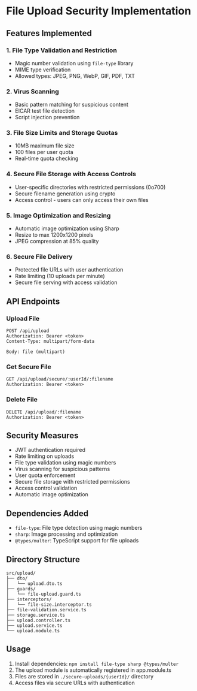 # File Upload Security Implementation

## Features Implemented

### 1. File Type Validation and Restriction
- Magic number validation using `file-type` library
- MIME type verification
- Allowed types: JPEG, PNG, WebP, GIF, PDF, TXT

### 2. Virus Scanning
- Basic pattern matching for suspicious content
- EICAR test file detection
- Script injection prevention

### 3. File Size Limits and Storage Quotas
- 10MB maximum file size
- 100 files per user quota
- Real-time quota checking

### 4. Secure File Storage with Access Controls
- User-specific directories with restricted permissions (0o700)
- Secure filename generation using crypto
- Access control - users can only access their own files

### 5. Image Optimization and Resizing
- Automatic image optimization using Sharp
- Resize to max 1200x1200 pixels
- JPEG compression at 85% quality

### 6. Secure File Delivery
- Protected file URLs with user authentication
- Rate limiting (10 uploads per minute)
- Secure file serving with access validation

## API Endpoints

### Upload File
```
POST /api/upload
Authorization: Bearer <token>
Content-Type: multipart/form-data

Body: file (multipart)
```

### Get Secure File
```
GET /api/upload/secure/:userId/:filename
Authorization: Bearer <token>
```

### Delete File
```
DELETE /api/upload/:filename
Authorization: Bearer <token>
```

## Security Measures

- JWT authentication required
- Rate limiting on uploads
- File type validation using magic numbers
- Virus scanning for suspicious patterns
- User quota enforcement
- Secure file storage with restricted permissions
- Access control validation
- Automatic image optimization

## Dependencies Added

- `file-type`: File type detection using magic numbers
- `sharp`: Image processing and optimization
- `@types/multer`: TypeScript support for file uploads

## Directory Structure

```
src/upload/
├── dto/
│   └── upload.dto.ts
├── guards/
│   └── file-upload.guard.ts
├── interceptors/
│   └── file-size.interceptor.ts
├── file-validation.service.ts
├── storage.service.ts
├── upload.controller.ts
├── upload.service.ts
└── upload.module.ts
```

## Usage

1. Install dependencies: `npm install file-type sharp @types/multer`
2. The upload module is automatically registered in app.module.ts
3. Files are stored in `./secure-uploads/{userId}/` directory
4. Access files via secure URLs with authentication